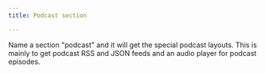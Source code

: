 ```yaml
---
title: Podcast section

---
```


Name a section "podcast" and it will get the special podcast layouts. This is mainly to get podcast RSS and JSON feeds and an audio player for podcast episodes.